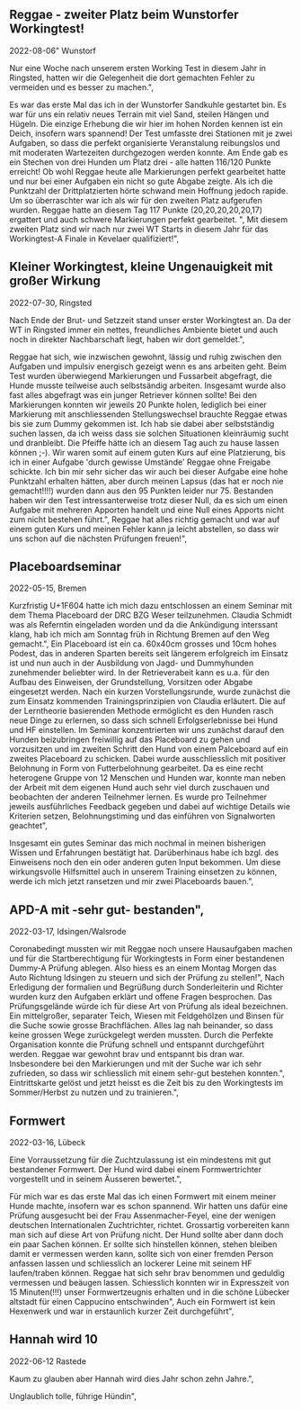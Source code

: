  ## Reggae - zweiter Platz beim Wunstorfer Workingtest!
2022-08-06"
Wunstorf

Nur eine Woche nach unserem ersten Working Test in diesem Jahr in Ringsted, hatten wir die Gelegenheit die dort gemachten Fehler zu vermeiden und es besser zu machen.",

Es war das erste Mal das ich in der Wunstorfer Sandkuhle gestartet bin. Es war für uns ein relativ neues Terrain mit viel Sand, steilen Hängen und Hügeln. Die einzige Erhebung die wir hier im hohen Norden kennen ist ein Deich, insofern wars spannend! Der Test umfasste drei Stationen mit je zwei Aufgaben, so dass die perfekt organisierte Veranstalung reibungslos und mit moderaten Wartezeiten durchgezogen werden konnte. Am Ende gab es ein Stechen von drei Hunden um Platz drei - alle hatten 116/120 Punkte erreicht! Ob wohl Reggae heute alle Markierungen perfekt gearbeitet hatte und nur bei einer Aufgaben ein nicht so gute Abgabe zeigte. Als ich die Punktzahl der Drittplatzierten hörte schwand mein Hoffnung jedoch rapide. Um so überraschter war ich als wir für den zweiten Platz aufgerufen wurden. Reggae hatte an diesem Tag 117 Punkte (20,20,20,20,20,17) ergattert und auch schwere Markierungen perfekt gearbeitet. ",
Mit diesem zweiten Platz sind wir nach nur zwei WT Starts in diesem Jahr für das Workingtest-A Finale in Kevelaer qualifiziert!",

## Kleiner Workingtest, kleine Ungenauigkeit mit großer Wirkung
2022-07-30, Ringsted

Nach Ende der Brut- und Setzzeit stand unser erster Workingtest an. Da der WT in Ringsted immer ein nettes, freundliches Ambiente bietet und auch noch in direkter Nachbarschaft liegt, haben wir dort gemeldet.",
    
Reggae hat sich, wie inzwischen gewohnt, lässig und ruhig zwischen den Aufgaben und impulsiv energisch gezeigt wenn es ans arbeiten geht. Beim Test wurden überwiegend Markierungen und Fussarbeit abgefragt, die Hunde musste teilweise auch selbstsändig arbeiten. Insgesamt wurde also fast alles abgefragt was ein junger Retriever können sollte! Bei den Markierungen konnten wir jeweils 20 Punkte holen, lediglich bei einer Markierung mit anschliessenden Stellungswechsel brauchte Reggae etwas bis sie zum Dummy gekommen ist. Ich hab sie dabei aber selbstständig suchen lassen, da ich weiss dass sie solchen Situationen kleinräumig sucht und dranbleibt. Die Pfeiffe hätte ich an diesem Tag auch zu hause lassen können ;-). Wir waren somit auf einem guten Kurs auf eine Platzierung, bis ich in einer Aufgabe 'durch gewisse Umstände' Reggae ohne Freigabe schickte. Ich bin mir sehr sicher das wir auch bei dieser Aufgabe eine hohe Punktzahl erhalten hätten, aber durch meinen Lapsus (das hat er noch nie gemacht!!!!) wurden dann aus den 95 Punkten leider nur 75. Bestanden haben wir den Test intressanterweise trotz dieser Null, da es sich um einen Aufgabe mit mehreren Apporten handelt und eine Null eines Apports nicht zum nicht bestehen führt.",
Reggae hat alles richtig gemacht und war auf einem guten Kurs und meinen Fehler kann ja leicht abstellen, so dass wir uns schon auf die nächsten Prüfungen freuen!",

## Placeboardseminar
2022-05-15, Bremen

Kurzfristig U+1F604 hatte ich mich dazu entschlossen an einem Seminar mit dem Thema Placeboard der DRC BZG Weser teilzunehmen. Claudia Schmidt was als Referntin eingeladen worden und da die Ankündigung interssant klang, hab ich mich am Sonntag früh in Richtung Bremen auf den Weg gemacht.",
Ein Placeboard ist ein ca. 60x40cm grosses und 10cm hohes Podest, das in anderen Sparten bereits seit längerem erfolgreich im Einsatz ist und nun auch in der Ausbildung von Jagd- und Dummyhunden zunehmender beliebter wird. In der Retrieverabeit kann es u.a. für den Aufbau des Einweisen, der Grundstellung, Vorsitzen oder Abgabe eingesetzt werden. Nach ein kurzen Vorstellungsrunde, wurde zunächst die zum Einsatz kommenden Trainingsprinzipien von Claudia erläutert. Die auf der Lerntheorie basierenden Methode ermöglicht es den Hunden rasch neue Dinge zu erlernen, so dass sich schnell Erfolgserlebnisse bei Hund und HF einstellen. Im Seminar konzentrierten wir uns zunächst darauf den Hunden beizubringen freiwillig auf das Placeboard zu gehen und vorzusitzen und im zweiten Schritt den Hund von einem Palceboard auf ein zweites Placeboard zu schicken. Dabei wurde ausschliesslich mit positiver Belohnung in Form von Futterbelohnung gearbeitet. Da es eine recht heterogene Gruppe von 12 Menschen und Hunden war, konnte man neben der Arbeit mit dem eigenen Hund auch sehr viel durch zuschauen und beobachten der anderen Teilnehmer lernen. Es wurde pro Teilnehmer jeweils ausführliches Feedback gegeben und dabei auf wichtige Details wie Kriterien setzen, Belohnungstiming und das einführen von Signalworten geachtet",

Insgesamt ein gutes Seminar das mich nochmal in meinen bisherigen Wissen und Erfahrungen bestätigt hat. Darüberhinaus habe ich bzgl. des Einweisens noch den ein oder anderen guten Input bekommen. Um diese wirkungsvolle Hilfsmittel auch in unserem Training einsetzen zu können, werde ich mich jetzt ransetzen und mir zwei Placeboards bauen.",

## APD-A mit -sehr gut- bestanden",
2022-03-17, Idsingen/Walsrode

Coronabedingt mussten wir mit Reggae noch unsere Hausaufgaben machen und für die Startberechtigung für Workingtests in Form einer bestandenen Dummy-A Prüfung ablegen. Also hiess es an einem Montag Morgen das Auto Richtung Idsingen zu steuern und sich der Prüfung zu stellen!",
Nach Erledigung der formalien und Begrüßung durch Sonderleiterin und Richter wurden kurz den Aufgaben erklärt und offene Fragen besprochen. Das Prüfungsgelände würde ich für diese Art von Prüfung als ideal bezeichnen. Ein mittelgroßer, separater Teich, Wiesen mit Feldgehölzen und Binsen für die Suche sowie grosse Brachflächen. Alles lag nah beinander, so dass keine grossen Wege zurückgelegt werden mussten. Durch die Perfekte Organisation konnte die Prüfung schnell und entspannt durchgeführt werden. Reggae war gewohnt brav und entspannt bis dran war. Insbesondere bei den Markierungen und mit der Suche war ich sehr zufrieden, so dass wir schliesslich mit einem sehr-gut bestehen konnten.",
Eintrittskarte gelöst und jetzt heisst es die Zeit bis zu den Workingtests im Sommer/Herbst zu nutzen und zu trainieren.",

## Formwert 
2022-03-16, Lübeck

Eine Vorraussetzung für die Zuchtzulassung ist ein mindestens mit gut bestandener Formwert. Der Hund wird dabei einem Formwertrichter vorgestellt und in seinem Äusseren bewertet.",

Für mich war es das erste Mal das ich einen Formwert mit einem meiner Hunde machte, insofern war es schon spannend. Wir hatten uns dafür eine Prüfung ausgesucht bei der Frau Assenmacher-Feyel, eine der wenigen deutschen Internationalen Zuchtrichter, richtet. Grossartig vorbereiten kann man sich auf diese Art von Prüfung nicht. Der Hund sollte aber dann doch ein paar Sachen können. Er sollte sich hinstellen können, stehen bleiben damit er vermessen werden kann, sollte sich von einer fremden Person anfassen lassen und schliesslich an lockerer Leine mit seinem HF laufen/traben können. Reggae hat sich sehr brav benommen und geduldig vermessen und beäugen lassen. Schiesslich konnten wir in Expresszeit von 15 Minuten(!!!) unser Formwertzeugnis erhalten und in die schöne Lübecker altstadt für einen Cappucino entschwinden",
Auch ein Formwert ist kein Hexenwerk und war in erstaunlich kurzer Zeit durchgeführt",

## Hannah wird 10 
2022-06-12 Rastede

Kaum zu glauben aber Hannah wird dies Jahr schon zehn Jahre.",

Unglaublich tolle, führige Hündin",
